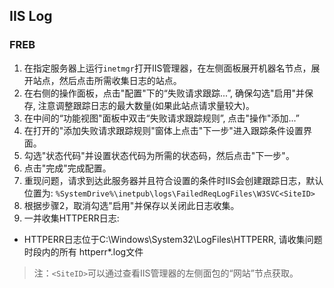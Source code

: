 ## IIS Log

### FREB

1. 在指定服务器上运行`inetmgr`打开IIS管理器，在左侧面板展开机器名节点，展开站点，然后点击所需收集日志的站点。
2. 在右侧的操作面板，点击"配置"下的“失败请求跟踪...”, 确保勾选"启用"并保存, 注意调整跟踪日志的最大数量(如果此站点请求量较大)。
3. 在中间的“功能视图"面板中双击“失败请求跟踪规则”, 点击"操作"添加...”
4. 在打开的"添加失败请求跟踪规则"窗体上点击"下一步"进入跟踪条件设置界面。
5. 勾选"状态代码"并设置状态代码为所需的状态码，然后点击"下一步"。
6. 点击"完成"完成配置。
7. 重现问题，请求到达此服务器并且符合设置的条件时IIS会创建跟踪日志，默认位置为: `%SystemDrive%\inetpub\logs\FailedReqLogFiles\W3SVC<SiteID>`
8. 根据步骤2，取消勾选"启用"并保存以关闭此日志收集。
9. 一并收集HTTPERR日志:
  - HTTPERR日志位于C:\Windows\System32\LogFiles\HTTPERR, 请收集问题时段内的所有 httperr*.log文件

> 注：`<SiteID>`可以通过查看IIS管理器的左侧面包的“网站”节点获取。
